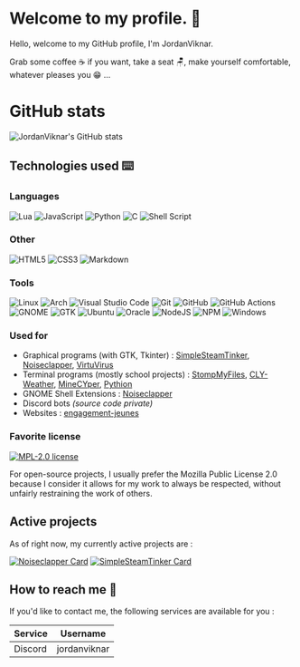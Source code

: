# Welcome to my profile. 👋

Hello, welcome to my GitHub profile, I'm JordanViknar.

Grab some coffee ☕ if you want, take a seat 🪑, make yourself comfortable, whatever pleases you 😁 ...

# GitHub stats

![JordanViknar's GitHub stats](https://github-readme-stats.vercel.app/api?username=JordanViknar&theme=transparent&show_icons=true&hide_rank=true&hide=contribs)
<!-- ![Top Langs](https://github-readme-stats.vercel.app/api/top-langs/?username=JordanViknar&langs_count=20&layout=pie)] -->

## Technologies used ⌨️
### Languages
![Lua](https://img.shields.io/badge/lua-%232C2D72.svg?style=for-the-badge&logo=lua&logoColor=white)
![JavaScript](https://img.shields.io/badge/javascript-%23323330.svg?style=for-the-badge&logo=javascript&logoColor=%23F7DF1E)
![Python](https://img.shields.io/badge/python-3670A0?style=for-the-badge&logo=python&logoColor=ffdd54)
![C](https://img.shields.io/badge/c-%2300599C.svg?style=for-the-badge&logo=c&logoColor=white)
![Shell Script](https://img.shields.io/badge/shell_script-%23121011.svg?style=for-the-badge&logo=gnu-bash&logoColor=white)
### Other
![HTML5](https://img.shields.io/badge/html5-%23E34F26.svg?style=for-the-badge&logo=html5&logoColor=white)
![CSS3](https://img.shields.io/badge/css3-%231572B6.svg?style=for-the-badge&logo=css3&logoColor=white)
![Markdown](https://img.shields.io/badge/markdown-%23000000.svg?style=for-the-badge&logo=markdown&logoColor=white)
### Tools
![Linux](https://img.shields.io/badge/Linux-FCC624?style=for-the-badge&logo=linux&logoColor=black)
![Arch](https://img.shields.io/badge/Arch%20Linux-1793D1?logo=arch-linux&logoColor=fff&style=for-the-badge)
![Visual Studio Code](https://img.shields.io/badge/Visual%20Studio%20Code-0078d7.svg?style=for-the-badge&logo=visual-studio-code&logoColor=white)
![Git](https://img.shields.io/badge/git-%23F05033.svg?style=for-the-badge&logo=git&logoColor=white)
![GitHub](https://img.shields.io/badge/github-%23121011.svg?style=for-the-badge&logo=github&logoColor=white)
![GitHub Actions](https://img.shields.io/badge/github%20actions-%232671E5.svg?style=for-the-badge&logo=githubactions&logoColor=white)
![GNOME](https://img.shields.io/badge/GNOME-4A86CF.svg?style=for-the-badge&logo=GNOME&logoColor=white)
![GTK](https://img.shields.io/badge/GTK-7FE719.svg?style=for-the-badge&logo=GTK&logoColor=white)
![Ubuntu](https://img.shields.io/badge/Ubuntu-E95420?style=for-the-badge&logo=ubuntu&logoColor=white)
![Oracle](https://img.shields.io/badge/Oracle-F80000?style=for-the-badge&logo=oracle&logoColor=white)
![NodeJS](https://img.shields.io/badge/node.js-6DA55F?style=for-the-badge&logo=node.js&logoColor=white)
![NPM](https://img.shields.io/badge/NPM-%23CB3837.svg?style=for-the-badge&logo=npm&logoColor=white)
![Windows](https://img.shields.io/badge/Windows-0078D6?style=for-the-badge&logo=windows&logoColor=white)
### Used for
- Graphical programs (with GTK, Tkinter) : [SimpleSteamTinker](https://github.com/JordanViknar/SimpleSteamTinker), [Noiseclapper](https://github.com/JordanViknar/Noiseclapper-GNOME), [VirtuVirus](https://github.com/VirtuVirus/VirtuVirus)
- Terminal programs (mostly school projects) : [StompMyFiles](https://github.com/JordanViknar/StompMyFiles), [CLY-Weather](https://github.com/CLY-Meteo/CLY-Weather), [MineCYper](https://github.com/MineCYper-Team/MineCYper), [Pythion](https://github.com/JordanViknar/PythionArchive)
- GNOME Shell Extensions : [Noiseclapper](https://github.com/JordanViknar/Noiseclapper-GNOME)
- Discord bots *(source code private)*
- Websites : [engagement-jeunes](https://github.com/Iltotore/engagement-jeunes)
### Favorite license
[![MPL-2.0 license](https://img.shields.io/badge/License-MPL%2F2.0-orange.svg)](https://choosealicense.com/licenses/mpl-2.0/)

For open-source projects, I usually prefer the Mozilla Public License 2.0 because I consider it allows for my work to always be respected, without unfairly restraining the work of others.

## Active projects

As of right now, my currently active projects are :

[![Noiseclapper Card](https://github-readme-stats.vercel.app/api/pin/?username=JordanViknar&repo=Noiseclapper&theme=transparent&show_owner=true)](https://github.com/JordanViknar/Noiseclapper-GNOME)
[![SimpleSteamTinker Card](https://github-readme-stats.vercel.app/api/pin/?username=JordanViknar&repo=SimpleSteamTinker&theme=transparent&show_owner=true)](https://github.com/JordanViknar/SimpleSteamTinker)

## How to reach me 📱

If you'd like to contact me, the following services are available for you :

| Service | Username |
| ---- | ---- |
| Discord | jordanviknar |
